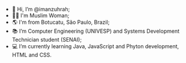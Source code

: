 - 👋 Hi, I’m @imanzuhrah;
- 🧕🏻 I'm Muslim Woman;
- 🌎 I'm from Botucatu, São Paulo, Brazil;
- 📚 I’m Computer Engineering (UNIVESP) and Systems Development Technician student (SENAI);
- 💻 I’m currently learning Java, JavaScript and Phyton development, HTML and CSS. 

<!---
imanzuhrah/imanzuhrah is a ✨ special ✨ repository because its `README.md` (this file) appears on your GitHub profile.
You can click the Preview link to take a look at your changes.
--->
